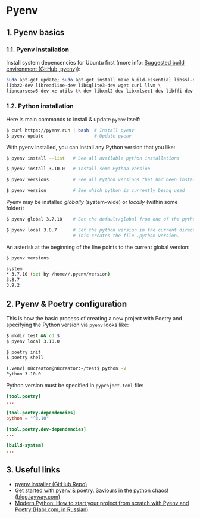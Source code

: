 # Pyenv

## 1. Pyenv basics


### 1.1. Pyenv installation

Install system depencencies for Ubuntu first (more info: [
Suggested build environment (GitHub, pyenv)](https://github.com/pyenv/pyenv/wiki)):

```sh
sudo apt-get update; sudo apt-get install make build-essential libssl-dev zlib1g-dev \
libbz2-dev libreadline-dev libsqlite3-dev wget curl llvm \
libncursesw5-dev xz-utils tk-dev libxml2-dev libxmlsec1-dev libffi-dev liblzma-dev
```

### 1.2. Python installation

Here is main commands to install & update `pyenv` itself:

```sh
$ curl https://pyenv.run | bash  # Install pyenv
$ pyenv update                   # Update pyenv
```

With pyenv installed, you can install any Python version that you like:

```sh
$ pyenv install --list   # See all available python installations

$ pyenv install 3.10.0   # Install some Python version

$ pyenv versions         # See all Python versions that had been installed

$ pyenv version          # See which python is currently being used
```

Pyenv may be installed _globally_ (system-wide) or _locally_ (within some folder):

```sh
$ pyenv global 3.7.10    # Set the default/global from one of the python versions

$ pyenv local 3.8.7      # Set the python version in the current directory.
                         # This creates the file .python-version.
```

An asterisk at the beginning of the line points to the current global version:

```sh
$ pyenv versions

system
* 3.7.10 (set by /home//.pyenv/version)
3.8.7
3.9.2
```

## 2. Pyenv & Poetry configuration

This is how the basic process of creating a new project with Poetry and specifying the Python version via `pyenv` looks like:

```sh
$ mkdir test && cd $_
$ pyenv local 3.10.0

$ poetry init
$ poetry shell

(.venv) n8creator@n8creator:~/test$ python -V
Python 3.10.0
```

Python version must be specified in `pyproject.toml` file:

```toml
[tool.poetry]
...

[tool.poetry.dependencies]
python = "^3.10"

[tool.poetry.dev-dependencies]
...

[build-system]
...
```

## 3. Useful links

- [pyenv installer (GitHub Repo)](https://github.com/pyenv/pyenv-installer)
- [Get started with pyenv & poetry. Saviours in the python chaos! (blog.jayway.com)](https://blog.jayway.com/2019/12/28/pyenv-poetry-saviours-in-the-python-chaos/)
- [Modern Python: How to start your project from scratch with Pyenv and Poetry (Habr.com, in Russian)](https://habr.com/ru/post/599441/)